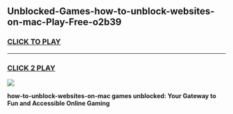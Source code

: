 
## Unblocked-Games-how-to-unblock-websites-on-mac-Play-Free-o2b39
<h3>
<a href="https://premium76.site?title=how-to-unblock-websites-on-mac&ref=19M">CLICK TO PLAY</a></h3>
<hr>

<h3>
<a href="https://premium76.site?title=how-to-unblock-websites-on-mac&ref=19M">CLICK 2 PLAY</a>
  
</h3>

<a href="https://premium76.site?title=how-to-unblock-websites-on-mac&ref=19M"><img src="https://clearcache.store/games.png"></a>


**how-to-unblock-websites-on-mac games unblocked: Your Gateway to Fun and Accessible Online Gaming**
